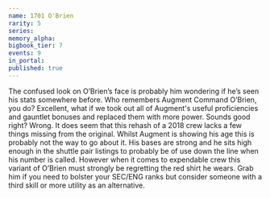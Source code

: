 ```yaml
---
name: 1701 O'Brien
rarity: 5
series:
memory_alpha:
bigbook_tier: 7
events: 9
in_portal:
published: true
---
```


The confused look on O’Brien’s face is probably him wondering if he’s seen his stats somewhere before. Who remembers Augment Command O’Brien, you do? Excellent, what if we took out all of Augment's useful proficiencies and gauntlet bonuses and replaced them with more power. Sounds good right? Wrong.
It does seem that this rehash of a 2018 crew lacks a few things missing from the original. Whilst Augment is showing his age this is probably not the way to go about it. His bases are strong and he sits high enough in the shuttle pair listings to probably be of use down the line when his number is called. However when it comes to expendable crew this variant of O’Brien must strongly be regretting the red shirt he wears. Grab him if you need to bolster your SEC/ENG ranks but consider someone with a third skill or more utility as an alternative.
